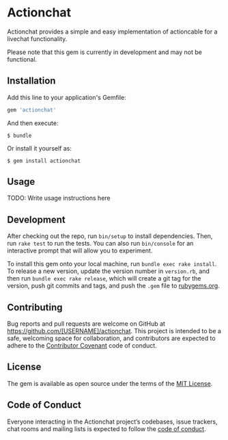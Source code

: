 # Actionchat

Actionchat provides a simple and easy implementation of actioncable for a livechat functionality.

Please note that this gem is currently in development and may not be functional.

## Installation

Add this line to your application's Gemfile:

```ruby
gem 'actionchat'
```

And then execute:

    $ bundle

Or install it yourself as:

    $ gem install actionchat

## Usage

TODO: Write usage instructions here

## Development

After checking out the repo, run `bin/setup` to install dependencies. Then, run `rake test` to run the tests. You can also run `bin/console` for an interactive prompt that will allow you to experiment.

To install this gem onto your local machine, run `bundle exec rake install`. To release a new version, update the version number in `version.rb`, and then run `bundle exec rake release`, which will create a git tag for the version, push git commits and tags, and push the `.gem` file to [rubygems.org](https://rubygems.org).

## Contributing

Bug reports and pull requests are welcome on GitHub at https://github.com/[USERNAME]/actionchat. This project is intended to be a safe, welcoming space for collaboration, and contributors are expected to adhere to the [Contributor Covenant](http://contributor-covenant.org) code of conduct.

## License

The gem is available as open source under the terms of the [MIT License](https://opensource.org/licenses/MIT).

## Code of Conduct

Everyone interacting in the Actionchat project’s codebases, issue trackers, chat rooms and mailing lists is expected to follow the [code of conduct](https://github.com/[USERNAME]/actionchat/blob/master/CODE_OF_CONDUCT.md).
